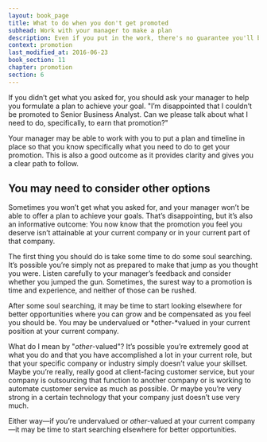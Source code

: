 ```yaml
---
layout: book_page
title: What to do when you don't get promoted
subhead: Work with your manager to make a plan
description: Even if you put in the work, there's no guarantee you'll be promoted. Here's how to plan your next move after bad news.
context: promotion
last_modified_at: 2016-06-23
book_section: 11
chapter: promotion
section: 6
---
```

If you didn’t get what you asked for, you should ask your manager to help you formulate a plan to achieve your goal. "I’m disappointed that I couldn’t be promoted to Senior Business Analyst. Can we please talk about what I need to do, specifically, to earn that promotion?"

Your manager may be able to work with you to put a plan and timeline in place so that you know specifically what you need to do to get your promotion. This is also a good outcome as it provides clarity and gives you a clear path to follow.

## You may need to consider other options

Sometimes you won’t get what you asked for, and your manager won’t be able to offer a plan to achieve your goals. That’s disappointing, but it’s also an informative outcome: You now know that the promotion you feel you deserve isn’t attainable at your current company or in your current part of that company. 

The first thing you should do is take some time to do some soul searching. It’s possible you’re simply not as prepared to make that jump as you thought you were. Listen carefully to your manager’s feedback and consider whether you jumped the gun. Sometimes, the surest way to a promotion is time and experience, and neither of those can be rushed.

After some soul searching, it may be time to start looking elsewhere for better opportunities where you can grow and be compensated as you feel you should be. You may be undervalued or *other-*valued in your current position at your current company. 

What do I mean by "*other*-valued"? It’s possible you’re extremely good at what you do and that you have accomplished a lot in your current role, but that your specific company or industry simply doesn’t value your skillset. Maybe you’re really, really good at client-facing customer service, but your company is outsourcing that function to another company or is working to automate customer service as much as possible. Or maybe you’re very strong in a certain technology that your company just doesn’t use very much.

Either way—if you’re undervalued or *other*-valued at your current company—it may be time to start searching elsewhere for better opportunities.